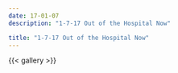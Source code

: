 ```yaml
---
date: 17-01-07
description: "1-7-17 Out of the Hospital Now"

title: "1-7-17 Out of the Hospital Now"
---
```

{{< gallery >}}
